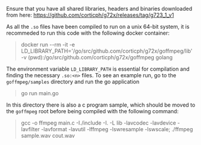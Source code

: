 
Ensure that you have all shared libraries, headers and binaries downloaded from here: https://github.com/corticph/g72x/releases/tag/g723_1_v1

As all the `.so` files have been compiled to run on a unix 64-bit system, it is recommeded to run this code with the following docker container:
> docker run --rm -it -e LD_LIBRARY_PATH='/go/src/github.com/corticph/g72x/goffmpeg/lib' -v (pwd):/go/src/github.com/corticph/g72x/goffmpeg golang

The environment variable `LD_LIBRARY_PATH` is essential for compilation and finding the necessary `.so:<n>` files. To see an example run, go to the `goffmpeg/samples` directory and run the go application

> go run main.go

In this directory there is also a c program sample, which should be moved to the `goffmpeg` root before being compiled with the following command:

> gcc -o ffmpeg main.c -I./include -I. -L lib -lavcodec -lavdevice -lavfilter -lavformat -lavutil -lffmpeg -lswresample -lswscale; ./ffmpeg sample.wav cout.wav


